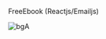 FreeEbook (Reactjs/Emailjs)

![bgA](https://user-images.githubusercontent.com/41444880/144518780-26b04bb7-496e-4c32-a431-365f2f980777.png)

